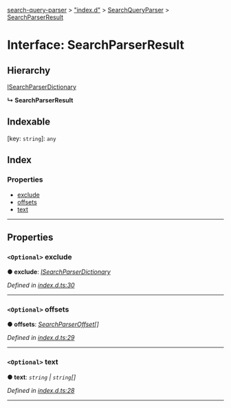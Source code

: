 [search-query-parser](../README.md) > ["index.d"](../modules/_index_d_.md) > [SearchQueryParser](../modules/_index_d_.searchqueryparser.md) > [SearchParserResult](../interfaces/_index_d_.searchqueryparser.searchparserresult.md)

# Interface: SearchParserResult

## Hierarchy

 [ISearchParserDictionary](_index_d_.searchqueryparser.isearchparserdictionary.md)

**↳ SearchParserResult**

## Indexable

\[key: `string`\]:&nbsp;`any`
## Index

### Properties

* [exclude](_index_d_.searchqueryparser.searchparserresult.md#exclude)
* [offsets](_index_d_.searchqueryparser.searchparserresult.md#offsets)
* [text](_index_d_.searchqueryparser.searchparserresult.md#text)

---

## Properties

<a id="exclude"></a>

### `<Optional>` exclude

**● exclude**: *[ISearchParserDictionary](_index_d_.searchqueryparser.isearchparserdictionary.md)*

*Defined in [index.d.ts:30](https://github.com/rtrvrtg/search-query-parser/blob/5612d18/index.d.ts#L30)*

___
<a id="offsets"></a>

### `<Optional>` offsets

**● offsets**: *[SearchParserOffset](_index_d_.searchqueryparser.searchparseroffset.md)[]*

*Defined in [index.d.ts:29](https://github.com/rtrvrtg/search-query-parser/blob/5612d18/index.d.ts#L29)*

___
<a id="text"></a>

### `<Optional>` text

**● text**: *`string` \| `string`[]*

*Defined in [index.d.ts:28](https://github.com/rtrvrtg/search-query-parser/blob/5612d18/index.d.ts#L28)*

___

